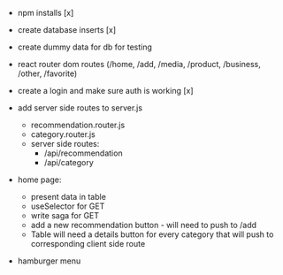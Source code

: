- npm installs [x]
- create database inserts [x]
- create dummy data for db for testing
- react router dom routes (/home, /add, /media, /product, /business, /other, /favorite)
- create a login and make sure auth is working [x]
- add server side routes to server.js
    - recommendation.router.js
    - category.router.js
    - server side routes:
        - /api/recommendation
        - /api/category
- home page:
    - present data in table
    - useSelector for GET
    - write saga for GET
    - add a new recommendation button - will need to push to /add
    - Table will need a details button for every category that will push to corresponding client side route


- hamburger menu